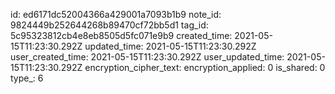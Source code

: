 id: ed6171dc52004366a429001a7093b1b9
note_id: 9824449b252644268b89470cf72bb5d1
tag_id: 5c95323812cb4e8eb8505d5fc071e9b9
created_time: 2021-05-15T11:23:30.292Z
updated_time: 2021-05-15T11:23:30.292Z
user_created_time: 2021-05-15T11:23:30.292Z
user_updated_time: 2021-05-15T11:23:30.292Z
encryption_cipher_text: 
encryption_applied: 0
is_shared: 0
type_: 6